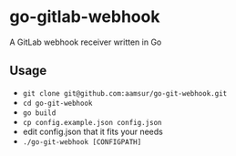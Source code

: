 go-gitlab-webhook
=================

A GitLab webhook receiver written in Go

## Usage

* `git clone git@github.com:aamsur/go-git-webhook.git`
* `cd go-git-webhook`
* `go build`
* `cp config.example.json config.json`
* edit config.json that it fits your needs
* `./go-git-webhook [CONFIGPATH]`
